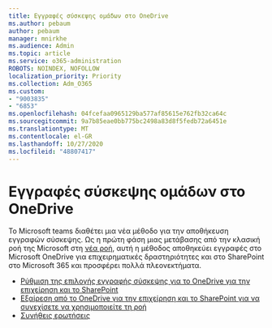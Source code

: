 ```yaml
---
title: Εγγραφές σύσκεψης ομάδων στο OneDrive
ms.author: pebaum
author: pebaum
manager: mnirkhe
ms.audience: Admin
ms.topic: article
ms.service: o365-administration
ROBOTS: NOINDEX, NOFOLLOW
localization_priority: Priority
ms.collection: Adm_O365
ms.custom:
- "9003835"
- "6853"
ms.openlocfilehash: 04fcefaa0965129ba577af85615e762fb32ca64c
ms.sourcegitcommit: 9a7b85eae0bb775bc2498a83d8f5fedb72a6451e
ms.translationtype: MT
ms.contentlocale: el-GR
ms.lasthandoff: 10/27/2020
ms.locfileid: "48807417"
---
```

# <a name="teams-meeting-recordings-to-onedrive"></a>Εγγραφές σύσκεψης ομάδων στο OneDrive

Το Microsoft teams διαθέτει μια νέα μέθοδο για την αποθήκευση εγγραφών σύσκεψης. Ως η πρώτη φάση μιας μετάβασης από την κλασική ροή της Microsoft στη [νέα ροή](https://docs.microsoft.com/stream/streamnew/new-stream), αυτή η μέθοδος αποθηκεύει εγγραφές στο Microsoft OneDrive για επιχειρηματικές δραστηριότητες και στο SharePoint στο Microsoft 365 και προσφέρει πολλά πλεονεκτήματα.  

- [Ρύθμιση της επιλογής εγγραφής σύσκεψης για το OneDrive για την επιχείρηση και το SharePoint](https://docs.microsoft.com/MicrosoftTeams/tmr-meeting-recording-change#set-up-the-meeting-recording-option-for-onedrive-for-business-and-sharepoint)
- [Εξαίρεση από το OneDrive για την επιχείρηση και το SharePoint για να συνεχίσετε να χρησιμοποιείτε τη ροή](https://docs.microsoft.com/MicrosoftTeams/tmr-meeting-recording-change#opt-out-of-onedrive-for-business-and-sharepoint-to-continue-using-stream)  
- [Συνήθεις ερωτήσεις](https://docs.microsoft.com/MicrosoftTeams/tmr-meeting-recording-change#frequently-asked-questions)

